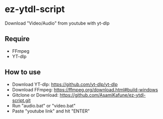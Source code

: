 # ez-ytdl-script
Download "Video/Audio" from youtube with yt-dlp

## Require
- FFmpeg
- YT-dlp

## How to use
- Download YT-dlp: https://github.com/yt-dlp/yt-dlp
- Download FFmpeg: https://ffmpeg.org/download.html#build-windows
- Gitclone or Download: https://github.com/AsamiKafune/ez-ytdl-script.git
- Run "audio.bat" or "video.bat"
- Paste "youtube link" and hit "ENTER"
